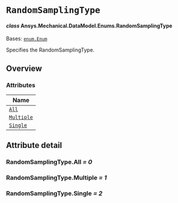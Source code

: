 # `RandomSamplingType`

<a id="ansys.mechanical.stubs.v242.Ansys.Mechanical.DataModel.Enums.RandomSamplingType"></a>

#### *class* Ansys.Mechanical.DataModel.Enums.RandomSamplingType

Bases: [`enum.Enum`](https://docs.python.org/3/library/enum.html#enum.Enum)

Specifies the RandomSamplingType.

<!-- !! processed by numpydoc !! -->

<a id="overview"></a>

## Overview

### Attributes

| Name |
| -------------------------------------------- |
| [`All`](#RandomSamplingType.All) |
| [`Multiple`](#RandomSamplingType.Multiple) |
| [`Single`](#RandomSamplingType.Single) |

<a id="attribute-detail"></a>

## Attribute detail

<a id="RandomSamplingType.All"></a>

### RandomSamplingType.All *= 0*

<a id="RandomSamplingType.Multiple"></a>

### RandomSamplingType.Multiple *= 1*

<a id="RandomSamplingType.Single"></a>

### RandomSamplingType.Single *= 2*


